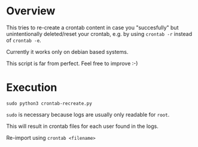 # Overview

This tries to re-create a crontab content in case you "succesfully" but unintentionally deleted/reset your crontab, e.g. by using `crontab -r` instead of `crontab -e`.

Currently it works only on debian based systems.

This script is far from perfect. Feel free to improve :-)

# Execution 
`sudo python3 crontab-recreate.py`

`sudo` is necessary because logs are usually only readable for `root`.

This will result in crontab files for each user found in the logs.

Re-import using 
`crontab <filename>`
